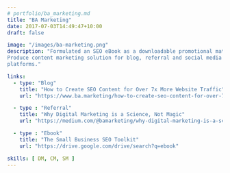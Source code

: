 ```yaml
---
# portfolio/ba_marketing.md
title: "BA Marketing"
date: 2017-07-03T14:49:47+10:00
draft: false

image: "/images/ba-marketing.png"
description: "Formulated an SEO eBook as a downloadable promotional material.
Produce content marketing solution for blog, referral and social media
platforms."

links:
  - type: "Blog"
    title: "How to Create SEO Content for Over 7x More Website Traffic"
    url: "https://www.ba.marketing/how-to-create-seo-content-for-over-7x-more-website-traffic/"

  - type : "Referral"
    title: "Why Digital Marketing is a Science, Not Magic"
    url: "https://medium.com/@bamarketing/why-digital-marketing-is-a-science-not-magic-f3f6ecc825eb"

  - type : "Ebook"
    title: "The Small Business SEO Toolkit"
    url: "https://drive.google.com/drive/search?q=ebook"

skills: [ DM, CM, SM ]
---
```


